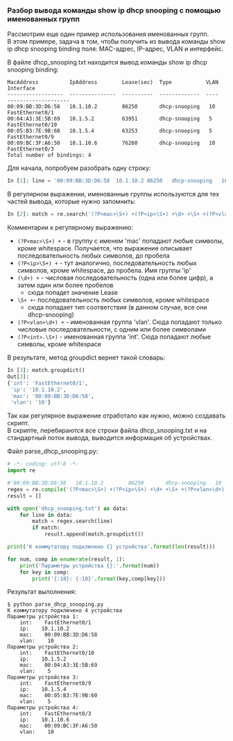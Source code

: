 ### Разбор вывода команды show ip dhcp snooping с помощью именованных групп

Рассмотрим еще один пример использования именованных групп.  
В этом примере, задача в том, чтобы получить из вывода команды show ip dhcp snooping binding поля: MAC-адрес, IP-адрес, VLAN и интерфейс.

В файле dhcp_snooping.txt находится вывод команды show ip dhcp snooping binding:

```
MacAddress          IpAddress        Lease(sec)  Type           VLAN  Interface
------------------  ---------------  ----------  -------------  ----  --------------------
00:09:BB:3D:D6:58   10.1.10.2        86250       dhcp-snooping   10    FastEthernet0/1
00:04:A3:3E:5B:69   10.1.5.2         63951       dhcp-snooping   5     FastEthernet0/10
00:05:B3:7E:9B:60   10.1.5.4         63253       dhcp-snooping   5     FastEthernet0/9
00:09:BC:3F:A6:50   10.1.10.6        76260       dhcp-snooping   10    FastEthernet0/3
Total number of bindings: 4
```

Для начала, попробуем разобрать одну строку:

```python
In [1]: line = '00:09:BB:3D:D6:58  10.1.10.2 86250   dhcp-snooping   10  FastEthernet0/1'
```

В регулярном выражении, именованные группы используются для тех частей вывода, которые нужно запомнить:

```python
In [2]: match = re.search('(?P<mac>\S+) +(?P<ip>\S+) +\d+ +\S+ +(?P<vlan>\d+) +(?P<port>\S+)', line)
```

Комментарии к регулярному выражению:

* `(?P<mac>\S+) +` - в группу с именем 'mac' попадают любые символы, кроме whitespace. Получается, что выражение описывает последовательность любых символов, до пробела
* `(?P<ip>\S+) +` - тут аналогично, последовательность любых символов, кроме whitespace, до пробела. Имя группы 'ip'
* `(\d+) +` - числовая последовательность \(одна или более цифр\), а затем один или более пробелов
  * сюда попадет значение Lease
* `\S+ +`- последовательность любых символов, кроме whitespace
  * сюда попадает тип соответствия \(в данном случае, все они dhcp-snooping\)
* `(?P<vlan>\d+) +` - именованная группа 'vlan'. Сюда попадают только числовые последовательности, с одним или более символами
* `(?P<int>.\S+)` - именованная группа 'int'. Сюда попадают любые символы, кроме whitespace

В результате, метод groupdict вернет такой словарь:

```python
In [3]: match.groupdict()
Out[3]: 
{'int': 'FastEthernet0/1',
 'ip': '10.1.10.2',
 'mac': '00:09:BB:3D:D6:58',
 'vlan': '10'}
```

Так как регулярное выражение отработало как нужно, можно создавать скрипт.  
В скрипте, перебираются все строки файла dhcp_snooping.txt и на стандартный поток вывода, выводится информация об устройствах.

Файл parse_dhcp_snooping.py:

```python
# -*- coding: utf-8 -*-
import re

#'00:09:BB:3D:D6:58   10.1.10.2        86250       dhcp-snooping   10    FastEthernet0/1'
regex = re.compile('(?P<mac>\S+) +(?P<ip>\S+) +\d+ +\S+ +(?P<vlan>\d+) +(?P<port>\S+)')
result = []

with open('dhcp_snooping.txt') as data:
    for line in data:
        match = regex.search(line)
        if match:
            result.append(match.groupdict())

print('К коммутатору подключено {} устройства'.format(len(result)))

for num, comp in enumerate(result, 1):
    print('Параметры устройства {}:'.format(num))
    for key in comp:
        print('{:10}: {:10}'.format(key,comp[key]))

```

Результат выполнения:

```
$ python parse_dhcp_snooping.py
К коммутатору подключено 4 устройства
Параметры устройства 1:
    int:    FastEthernet0/1
    ip:    10.1.10.2
    mac:    00:09:BB:3D:D6:58
    vlan:    10
Параметры устройства 2:
    int:    FastEthernet0/10
    ip:    10.1.5.2
    mac:    00:04:A3:3E:5B:69
    vlan:    5
Параметры устройства 3:
    int:    FastEthernet0/9
    ip:    10.1.5.4
    mac:    00:05:B3:7E:9B:60
    vlan:    5
Параметры устройства 4:
    int:    FastEthernet0/3
    ip:    10.1.10.6
    mac:    00:09:BC:3F:A6:50
    vlan:    10
```


